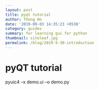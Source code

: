 ```yaml
---
layout: post
title: pyqt tutorial 
author: Thong Ho
date: '2019-09-03 14:35:23 +0530'
category: guides
summary: for learning gui for python
thumbnail: siteleaf.jpg
permalink: /blog/2019-9-30-introduction
---
```


# pyQT tutorial



pyuic4 –x demo.ui –o demo.py


